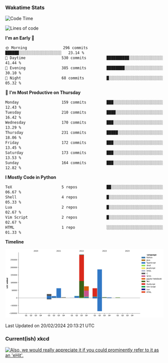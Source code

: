 ### Wakatime Stats
<!--START_SECTION:waka-->
![Code Time](http://img.shields.io/badge/Code%20Time-2%2C355%20hrs%2038%20mins-blue)

![Lines of code](https://img.shields.io/badge/From%20Hello%20World%20I%27ve%20Written-729.8%20thousand%20lines%20of%20code-blue)

**I'm an Early 🐤** 

```text
🌞 Morning                296 commits         ██████░░░░░░░░░░░░░░░░░░░   23.14 % 
🌆 Daytime                530 commits         ██████████░░░░░░░░░░░░░░░   41.44 % 
🌃 Evening                385 commits         ████████░░░░░░░░░░░░░░░░░   30.10 % 
🌙 Night                  68 commits          █░░░░░░░░░░░░░░░░░░░░░░░░   05.32 % 
```
📅 **I'm Most Productive on Thursday** 

```text
Monday                   159 commits         ███░░░░░░░░░░░░░░░░░░░░░░   12.43 % 
Tuesday                  210 commits         ████░░░░░░░░░░░░░░░░░░░░░   16.42 % 
Wednesday                170 commits         ███░░░░░░░░░░░░░░░░░░░░░░   13.29 % 
Thursday                 231 commits         █████░░░░░░░░░░░░░░░░░░░░   18.06 % 
Friday                   172 commits         ███░░░░░░░░░░░░░░░░░░░░░░   13.45 % 
Saturday                 173 commits         ███░░░░░░░░░░░░░░░░░░░░░░   13.53 % 
Sunday                   164 commits         ███░░░░░░░░░░░░░░░░░░░░░░   12.82 % 
```


**I Mostly Code in Python** 

```text
TeX                      5 repos             ██░░░░░░░░░░░░░░░░░░░░░░░   06.67 % 
Shell                    4 repos             █░░░░░░░░░░░░░░░░░░░░░░░░   05.33 % 
Lua                      2 repos             █░░░░░░░░░░░░░░░░░░░░░░░░   02.67 % 
Vim Script               2 repos             █░░░░░░░░░░░░░░░░░░░░░░░░   02.67 % 
HTML                     1 repo              ░░░░░░░░░░░░░░░░░░░░░░░░░   01.33 % 
```



**Timeline**

![Lines of Code chart](https://raw.githubusercontent.com/joshuajeschek/joshuajeschek/main/assets/bar_graph.png)


 Last Updated on 20/02/2024 20:13:21 UTC
<!--END_SECTION:waka-->

### Current(ish) xkcd
<a id="xkcd-a" title="Also, we would really appreciate it if you could prominently refer to it as an 'eHit'." href="https://www.xkcd.com" target="_blank">
        <img align="center" id="xkcd-img" src="https://imgs.xkcd.com/comics/crossword_constructors.png" alt="Also, we would really appreciate it if you could prominently refer to it as an 'eHit'." height=300 />
</a>
